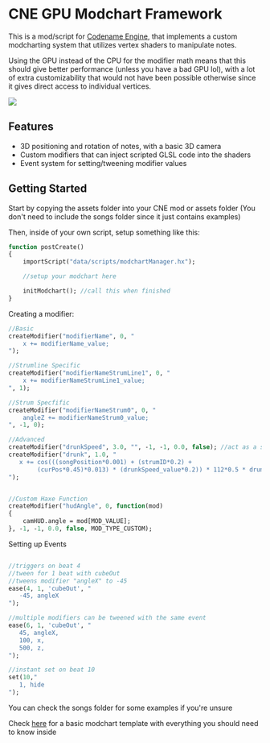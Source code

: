 # CNE GPU Modchart Framework
 
This is a mod/script for [Codename Engine](https://github.com/FNF-CNE-Devs/CodenameEngine), that implements a custom modcharting system that utilizes vertex shaders to manipulate notes.

Using the GPU instead of the CPU for the modifier math means that this should give better performance (unless you have a bad GPU lol), with a lot of extra customizability that would not have been possible otherwise since it gives direct access to individual vertices.

 ![](https://github.com/TheZoroForce240/CNE-GPU-Modchart-Framework/blob/main/github/example.gif)

## Features
- 3D positioning and rotation of notes, with a basic 3D camera
- Custom modifiers that can inject scripted GLSL code into the shaders
- Event system for setting/tweening modifier values

## Getting Started

Start by copying the assets folder into your CNE mod or assets folder 
(You don't need to include the songs folder since it just contains examples)

Then, inside of your own script, setup something like this:
```haxe
function postCreate()
{
    importScript("data/scripts/modchartManager.hx");

    //setup your modchart here

    initModchart(); //call this when finished
}
```

Creating a modifier:
```haxe
//Basic
createModifier("modifierName", 0, "
    x += modifierName_value;
");

//Strumline Specific
createModifier("modifierNameStrumLine1", 0, "
    x += modifierNameStrumLine1_value;
", 1);

//Strum Specfific
createModifier("modifierNameStrum0", 0, "
    angleZ += modifierNameStrum0_value;
", -1, 0);

//Advanced
createModifier("drunkSpeed", 3.0, "", -1, -1, 0.0, false); //act as a subValue
createModifier("drunk", 1.0, "
   x += cos(((songPosition*0.001) + (strumID*0.2) +
        (curPos*0.45)*0.013) * (drunkSpeed_value*0.2)) * 112*0.5 * drunk_value;
");


//Custom Haxe Function
createModifier("hudAngle", 0, function(mod)
{
    camHUD.angle = mod[MOD_VALUE];
}, -1, -1, 0.0, false, MOD_TYPE_CUSTOM);

```

Setting up Events
```haxe

//triggers on beat 4
//tween for 1 beat with cubeOut
//tweens modifier "angleX" to -45
ease(4, 1, 'cubeOut', "
   -45, angleX
");

//multiple modifiers can be tweened with the same event
ease(6, 1, 'cubeOut', "
   45, angleX,
   100, x,
   500, z,
");

//instant set on beat 10
set(10,"
   1, hide
");

```



You can check the songs folder for some examples if you're unsure

Check [here](https://github.com/TheZoroForce240/CNE-GPU-Modchart-Framework/blob/main/assets/data/scripts/modchartTemplate.hx) for a basic modchart template with everything you should need to know inside
